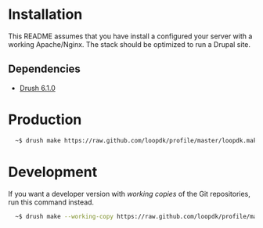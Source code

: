 # Installation
This README assumes that you have install a configured your server with a
working Apache/Nginx. The stack should be optimized to run a Drupal site.

## Dependencies
* [Drush 6.1.0](https://github.com/drush-ops/drush)

# Production
```sh
  ~$ drush make https://raw.github.com/loopdk/profile/master/loopdk.make loop
```

# Development
If you want a developer version with _working copies_ of the Git repositories,
run this command instead.
```sh
  ~$ drush make --working-copy https://raw.github.com/loopdk/profile/master/loopdk.make loop
```
